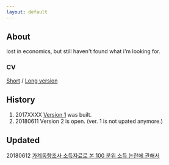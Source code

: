 ```yaml
---
layout: default
---
```


## About 

lost in economics, but still haven't found what i'm looking for. 

### CV 
[Short](https://htmlpreview.github.io/?https://github.com/anarinsk/anarinsk.github.io/blob/master/cv/short.html)
/ 
[Long version](https://htmlpreview.github.io/?https://github.com/anarinsk/anarinsk.github.io/blob/master/cv/long.html)

## History

  1. 2017XXXX [Version 1](http://lostineconomics.netlify.com) was built. 
  2. 20180611 Version 2 is open. (ver. 1 is not upated anymore.)

## Updated 

20180612 [가계동향조사 소득자료로 본 100 분위 소득 논란에 관해서](https://htmlpreview.github.io/?https://github.com/anarinsk/MDIS/blob/master/documentation/posting.html)

